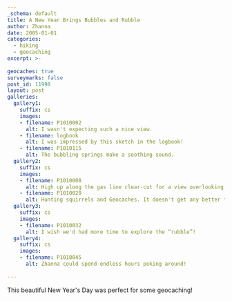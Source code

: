 ```yaml
---
_schema: default
title: A New Year Brings Bubbles and Rubble
author: Zhanna
date: 2005-01-01
categories:
  - hiking
  - geocaching
excerpt: >- 
   
geocaches: true
surveymarks: false
post_id: 11998
layout: post   
galleries:
  gallery1:
    suffix: cs
    images: 
    - filename: P1010002
      alt: I wasn't expecting such a nice view.
    - filename: logbook
      alt: I was impressed by this sketch in the logbook!   
    - filename: P1010115
      alt: The bubbling springs make a soothing sound.
  gallery2:
    suffix: cs
    images: 
    - filename: P1010008
      alt: High up along the gas line clear-cut for a view overlooking Rt. 309 to the northwest.
    - filename: P1010020
      alt: Hunting squirrels and Geocaches. It doesn't get any better than this. (Except maybe for seeing some squirrels every now and then!!!) 
  gallery3:
    suffix: cs
    images: 
    - filename: P1010032
      alt: I wish we'd had more time to explore the “rubble”!
  gallery4:
    suffix: cs
    images: 
    - filename: P1010045
      alt: Zhanna could spend endless hours poking around!              
      
---    
```


This beautiful New Year's Day was perfect for some geocaching!